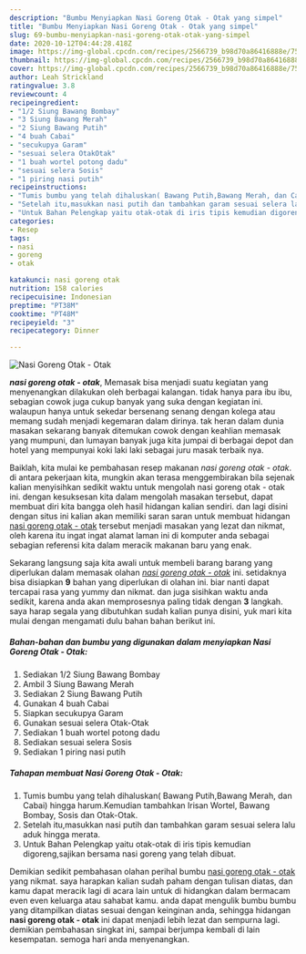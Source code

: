 ```yaml
---
description: "Bumbu Menyiapkan Nasi Goreng Otak - Otak yang simpel"
title: "Bumbu Menyiapkan Nasi Goreng Otak - Otak yang simpel"
slug: 69-bumbu-menyiapkan-nasi-goreng-otak-otak-yang-simpel
date: 2020-10-12T04:44:28.418Z
image: https://img-global.cpcdn.com/recipes/2566739_b98d70a86416888e/751x532cq70/nasi-goreng-otak-otak-foto-resep-utama.jpg
thumbnail: https://img-global.cpcdn.com/recipes/2566739_b98d70a86416888e/751x532cq70/nasi-goreng-otak-otak-foto-resep-utama.jpg
cover: https://img-global.cpcdn.com/recipes/2566739_b98d70a86416888e/751x532cq70/nasi-goreng-otak-otak-foto-resep-utama.jpg
author: Leah Strickland
ratingvalue: 3.8
reviewcount: 4
recipeingredient:
- "1/2 Siung Bawang Bombay"
- "3 Siung Bawang Merah"
- "2 Siung Bawang Putih"
- "4 buah Cabai"
- "secukupya Garam"
- "sesuai selera OtakOtak"
- "1 buah wortel potong dadu"
- "sesuai selera Sosis"
- "1 piring nasi putih"
recipeinstructions:
- "Tumis bumbu yang telah dihaluskan( Bawang Putih,Bawang Merah, dan Cabai) hingga harum.Kemudian tambahkan Irisan Wortel, Bawang Bombay, Sosis dan Otak-Otak."
- "Setelah itu,masukkan nasi putih dan tambahkan garam sesuai selera lalu aduk hingga merata."
- "Untuk Bahan Pelengkap yaitu otak-otak di iris tipis kemudian digoreng,sajikan bersama nasi goreng yang telah dibuat."
categories:
- Resep
tags:
- nasi
- goreng
- otak

katakunci: nasi goreng otak 
nutrition: 158 calories
recipecuisine: Indonesian
preptime: "PT38M"
cooktime: "PT48M"
recipeyield: "3"
recipecategory: Dinner

---
```



![Nasi Goreng Otak - Otak](https://img-global.cpcdn.com/recipes/2566739_b98d70a86416888e/751x532cq70/nasi-goreng-otak-otak-foto-resep-utama.jpg)

<b><i>nasi goreng otak - otak</i></b>, Memasak bisa menjadi suatu kegiatan yang menyenangkan dilakukan oleh berbagai kalangan. tidak hanya para ibu ibu, sebagian cowok juga cukup banyak yang suka dengan kegiatan ini. walaupun hanya untuk sekedar bersenang senang dengan kolega atau memang sudah menjadi kegemaran dalam dirinya. tak heran dalam dunia masakan sekarang banyak ditemukan cowok dengan keahlian memasak yang mumpuni, dan lumayan banyak juga kita jumpai di berbagai depot dan hotel yang mempunyai koki laki laki sebagai juru masak terbaik nya.

Baiklah, kita mulai ke pembahasan resep makanan <i>nasi goreng otak - otak</i>. di antara pekerjaan kita, mungkin akan terasa menggembirakan bila sejenak kalian menyisihkan sedikit waktu untuk mengolah nasi goreng otak - otak ini. dengan kesuksesan kita dalam mengolah masakan tersebut, dapat membuat diri kita bangga oleh hasil hidangan kalian sendiri. dan lagi disini dengan situs ini kalian akan memiliki saran saran untuk membuat hidangan <u>nasi goreng otak - otak</u> tersebut menjadi masakan yang lezat dan nikmat, oleh karena itu ingat ingat alamat laman ini di komputer anda sebagai sebagian referensi kita dalam meracik makanan baru yang enak.




Sekarang langsung saja kita awali untuk membeli barang barang yang diperlukan dalam memasak olahan <u><i>nasi goreng otak - otak</i></u> ini. setidaknya bisa disiapkan <b>9</b> bahan yang diperlukan di olahan ini. biar nanti dapat tercapai rasa yang yummy dan nikmat. dan juga sisihkan waktu anda sedikit, karena anda akan memprosesnya paling tidak dengan <b>3</b> langkah. saya harap segala yang dibutuhkan sudah kalian punya disini, yuk mari kita mulai dengan mengamati dulu bahan bahan berikut ini.

<!--inarticleads1-->

##### Bahan-bahan dan bumbu yang digunakan dalam menyiapkan Nasi Goreng Otak - Otak:

1. Sediakan 1/2 Siung Bawang Bombay
1. Ambil 3 Siung Bawang Merah
1. Sediakan 2 Siung Bawang Putih
1. Gunakan 4 buah Cabai
1. Siapkan secukupya Garam
1. Gunakan sesuai selera Otak-Otak
1. Sediakan 1 buah wortel potong dadu
1. Sediakan sesuai selera Sosis
1. Sediakan 1 piring nasi putih




<!--inarticleads2-->

##### Tahapan membuat Nasi Goreng Otak - Otak:

1. Tumis bumbu yang telah dihaluskan( Bawang Putih,Bawang Merah, dan Cabai) hingga harum.Kemudian tambahkan Irisan Wortel, Bawang Bombay, Sosis dan Otak-Otak.
1. Setelah itu,masukkan nasi putih dan tambahkan garam sesuai selera lalu aduk hingga merata.
1. Untuk Bahan Pelengkap yaitu otak-otak di iris tipis kemudian digoreng,sajikan bersama nasi goreng yang telah dibuat.




Demikian sedikit pembahasan olahan perihal bumbu <u>nasi goreng otak - otak</u> yang nikmat. saya harapkan kalian sudah paham dengan tulisan diatas, dan kamu dapat meracik lagi di acara lain untuk di hidangkan dalam bermacam even even keluarga atau sahabat kamu. anda dapat mengulik bumbu bumbu yang ditampilkan diatas sesuai dengan keinginan anda, sehingga hidangan <b>nasi goreng otak - otak</b> ini dapat menjadi lebih lezat dan sempurna lagi. demikian pembahasan singkat ini, sampai berjumpa kembali di lain kesempatan. semoga hari anda menyenangkan.
